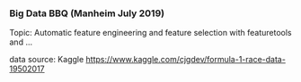 ### Big Data BBQ (Manheim July 2019)

Topic: Automatic feature engineering and feature selection with featuretools and ...



data source: Kaggle https://www.kaggle.com/cjgdev/formula-1-race-data-19502017